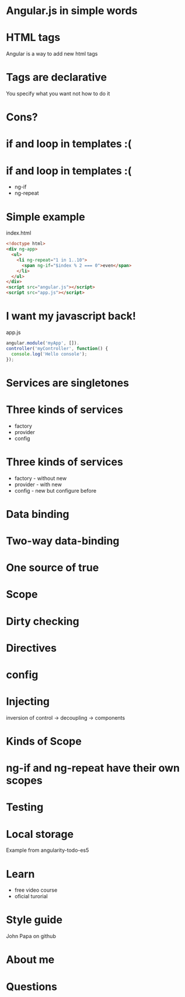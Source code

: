 # Angular.js in simple words

# HTML tags

Angular is a way to add new html tags

# Tags are declarative

You specify what you want not how to do it

# Cons?

# if and loop in templates :(

# if and loop in templates :(

- ng-if
- ng-repeat

# Simple example

index.html
```html
<!doctype html>
<div ng-app>
  <ul>
    <li ng-repeat="1 in 1..10">
      <span ng-if="$index % 2 === 0">even</span>
    </li>
  </ul>
</div>
<script src="angular.js"></script>
<script src="app.js"></script>
```

# I want my javascript back!

app.js
```javascript
angular.module('myApp', []).
controller('myController', function() {
  console.log('Hello console');
});
```

# Services are singletones

# Three kinds of services

- factory
- provider
- config

# Three kinds of services

- factory - without new
- provider - with new
- config - new but configure before

# Data binding

# Two-way data-binding

# One source of true

# Scope

# Dirty checking

# Directives

# config

# Injecting

inversion of control -> decoupling -> components

# Kinds of Scope

# ng-if and ng-repeat have their own scopes

# Testing

# Local storage

Example from angularity-todo-es5

#

# Learn

- free video course
- oficial turorial

# Style guide

John Papa on github

# About me

# Questions
